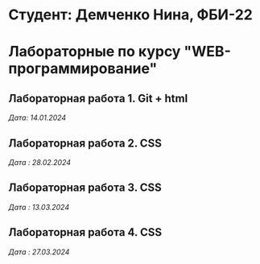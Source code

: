 # Студент: Демченко Нина, ФБИ-22

# Лабораторные по курсу "WEB-программирование"

## Лабораторная работа 1. Git + html

*Дата: 14.01.2024*

## Лабораторная работа 2. CSS

*Дата : 28.02.2024*

## Лабораторная работа 3. CSS

*Дата : 13.03.2024*

## Лабораторная работа 4. CSS

*Дата : 27.03.2024*

